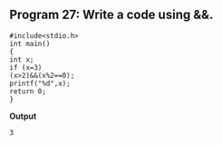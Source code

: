 ## Program 27: Write a code using &&.
```
#include<stdio.h>
int main()
{	
int x;
if (x=3)
(x>2)&&(x%2==0);
printf("%d",x);
return 0;
}
```
**Output**
```
3
```
